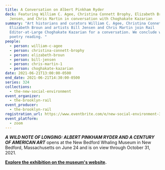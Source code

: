 ```yaml
---
title: A Conversation on Albert Pinkham Ryder
deck: Featuring William C. Agee, Christina Connett Brophy, Elizabeth Broun, Bill
  Jensen, and Chris Martin in conversation with Choghakate Kazarian
summary: "Art historians and curators William C. Agee, Christina Connett Brophy,
  Elizabeth Broun and artists Bill Jensen and Chris Martin join Rail
  Editor-at-Large Choghakate Kazarian for a conversation. We conclude with a
  poetry reading. "
people:
  - person: william-c-agee
  - person: christina-connett-brophy
  - person: elizabeth-broun
  - person: bill-jensen
  - person: chris-martin-1
  - person: choghakate-kazarian
date: 2021-06-21T13:00:00-0500
end_date: 2021-06-21T14:30:00-0500
series: 324
collections:
  - the-new-social-environment
event_organizer:
  - the-brooklyn-rail
event_producer:
  - the-brooklyn-rail
registration_url: https://www.eventbrite.com/e/new-social-environment-324-a-conversation-on-albert-pinkham-ryder-tickets-160212278237
event_platform:
  - zoom
---
```

***A WILD NOTE OF LONGING: ALBERT PINKHAM RYDER AND A CENTURY OF AMERICAN ART*** opens at the New Bedford Whaling Museum in New Bedford, Massachusetts on June 24 and is on view through October 31, 2021. 

**[Explore the exhibition on the museum's website](https://www.whalingmuseum.org/exhibition/a-wild-note-of-longing/).**